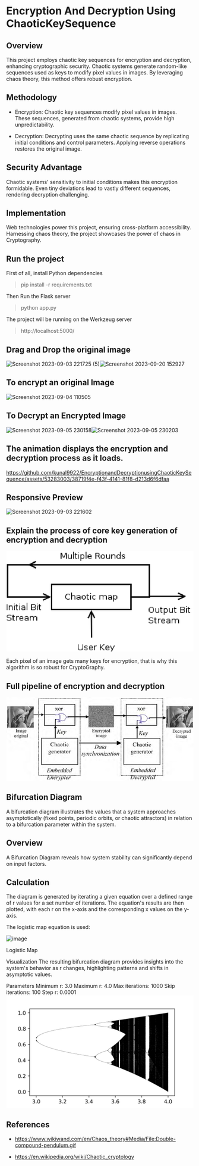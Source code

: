 # Encryption And Decryption Using ChaoticKeySequence
## Overview
This project employs chaotic key sequences for encryption and decryption, enhancing cryptographic security. Chaotic systems generate random-like sequences used as keys to modify pixel values in images. By leveraging chaos theory, this method offers robust encryption.

## Methodology
* Encryption: Chaotic key sequences modify pixel values in images. These sequences, generated from chaotic systems, provide high unpredictability.

* Decryption: Decrypting uses the same chaotic sequence by replicating initial conditions and control parameters. Applying reverse operations restores the original image.

## Security Advantage
Chaotic systems' sensitivity to initial conditions makes this encryption formidable. Even tiny deviations lead to vastly different sequences, rendering decryption challenging.

## Implementation
Web technologies power this project, ensuring cross-platform accessibility. Harnessing chaos theory, the project showcases the power of chaos in Cryptography.

## Run the project 
First of all, install Python dependencies 
> pip install -r requirements.txt

Then Run the Flask server 
> python app.py

The project will be running on the Werkzeug server 
> http://localhost:5000/

## Drag and Drop the original image
![Screenshot 2023-09-03 221725 (5)](https://github.com/kunal9922/EncryptionandDecryptionusingChaoticKeySequence/assets/53283003/0ce6a445-37bd-455e-8e02-58534eb5ff31)![Screenshot 2023-09-20 152927](https://github.com/kunal9922/EncryptionandDecryptionusingChaoticKeySequence/assets/53283003/cb98b692-14b8-41ab-8960-1ad8405a49ea)

## To encrypt an original Image
![Screenshot 2023-09-04 110505](https://github.com/kunal9922/EncryptionandDecryptionusingChaoticKeySequence/assets/53283003/d3abfbf8-a3d3-4619-a257-a4758773c04b)

## To Decrypt an Encrypted Image
![Screenshot 2023-09-05 230158](https://github.com/kunal9922/EncryptionandDecryptionusingChaoticKeySequence/assets/53283003/af25f356-3d2f-4597-a7e4-cfd4f33415a0)![Screenshot 2023-09-05 230203](https://github.com/kunal9922/EncryptionandDecryptionusingChaoticKeySequence/assets/53283003/74061fb5-1f3e-49dc-a576-7b444b96df2a)

## The animation displays the encryption and decryption process as it loads.
https://github.com/kunal9922/EncryptionandDecryptionusingChaoticKeySequence/assets/53283003/38719f4e-f43f-4141-81f8-d213d6f6dfaa
## Responsive Preview
![Screenshot 2023-09-03 221602](https://github.com/kunal9922/EncryptionandDecryptionusingChaoticKeySequence/assets/53283003/7bc78734-85b4-4950-9615-16d386dbd641)

## Explain the process of core key generation of encryption and decryption
![](dataSet/A-Chaotic-encryption-Scheme.png)

Each pixel of an image gets many keys for encryption, that is why this algorithm is so robust for CryptoGraphy.

## Full pipeline of encryption and decryption
![](dataSet/Example-of-an-embedded-encryption-scheme-real-time-image-encryption-based-a-chaotic-key.png)

## Bifurcation Diagram
A bifurcation diagram illustrates the values that a system approaches asymptotically (fixed points, periodic orbits, or chaotic attractors) in relation to a bifurcation parameter within the system.

## Overview
A Bifurcation Diagram reveals how system stability can significantly depend on input factors.

## Calculation
The diagram is generated by iterating a given equation over a defined range of r values for a set number of iterations. The equation's results are then plotted, with each r on the x-axis and the corresponding x values on the y-axis.

The logistic map equation is used:

![image](https://github.com/kunal9922/EncryptionandDecryptionusingChaoticKeySequence/assets/53283003/4874442b-f78c-4e55-8e2b-b4c24db7ef23)

Logistic Map

Visualization
The resulting bifurcation diagram provides insights into the system's behavior as r changes, highlighting patterns and shifts in asymptotic values.

Parameters
Minimum r: 3.0
Maximum r: 4.0
Max iterations: 1000
Skip iterations: 100
Step r: 0.0001
![](./dataSet/bifucationPlot.png)

## References 
- https://www.wikiwand.com/en/Chaos_theory#Media/File:Double-compound-pendulum.gif

- https://en.wikipedia.org/wiki/Chaotic_cryptology
